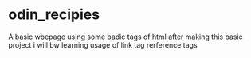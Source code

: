 # odin_recipies
A basic wbepage using some badic tags of html 
after making this basic project i will bw learning usage of link tag rerference tags
